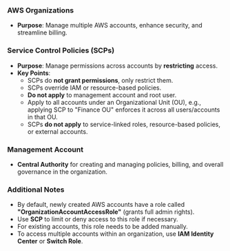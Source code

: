### AWS Organizations

- **Purpose**: Manage multiple AWS accounts, enhance security, and streamline billing.

### Service Control Policies (SCPs)
- **Purpose**: Manage permissions across accounts by **restricting** access.
- **Key Points**:
  - SCPs do **not grant permissions**, only restrict them.
  - SCPs override IAM or resource-based policies.
  - **Do not apply** to management account and root user.
  - Apply to all accounts under an Organizational Unit (OU), e.g., applying SCP to "Finance OU" enforces it across all users/accounts in that OU.
  - SCPs **do not apply** to service-linked roles, resource-based policies, or external accounts.

### Management Account
- **Central Authority** for creating and managing policies, billing, and overall governance in the organization.

### Additional Notes
- By default, newly created AWS accounts have a role called **"OrganizationAccountAccessRole"** (grants full admin rights). 
- Use **SCP** to limit or deny access to this role if necessary.
- For existing accounts, this role needs to be added manually.
- To access multiple accounts within an organization, use **IAM Identity Center** or **Switch Role**.
